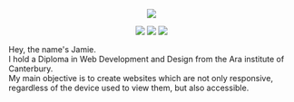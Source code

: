 <p align="center"><a href="https://www.linkedin.com/in/jamie-wilson-b1b8351b0/m"><img src="https://img.shields.io/badge/LinkedIn-0077B5?style=for-the-badge&logo=linkedin&logoColor=white"/></a></p>
<p align="center">
<a href="https://www.linkedin.com/in/jamie-wilson-b1b8351b0/m"><img src="https://img.shields.io/badge/HTML5-E34F26?style=for-the-badge&logo=html5&logoColor=white"/></a>
<a href="https://www.linkedin.com/in/jamie-wilson-b1b8351b0/m"><img src="https://img.shields.io/badge/CSS3-1572B6?style=for-the-badge&logo=css3&logoColor=white"/></a>
<a href="https://www.linkedin.com/in/jamie-wilson-b1b8351b0/m"><img src="https://img.shields.io/badge/JavaScript-F7DF1E?style=for-the-badge&logo=javascript&logoColor=black"/></a>
</P>
Hey, the name's Jamie.
<br>
I hold a Diploma in Web Development and Design from the Ara institute of Canterbury. 
<br>
My main objective is to create websites which are not only responsive, regardless of the device used to view them, but also accessible. 
